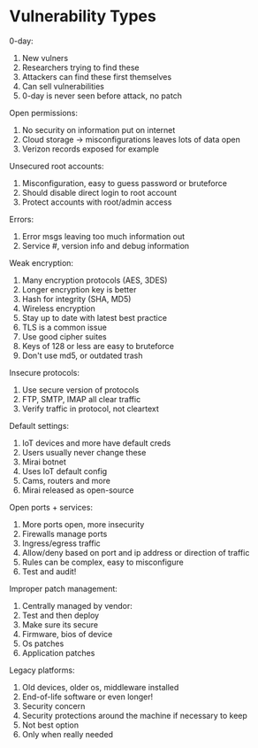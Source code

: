 # Vulnerability Types

0-day:
1. New vulners
1. Researchers trying to find these
1. Attackers can find these first themselves
 1. Can sell vulnerabilities
1. 0-day is never seen before attack, no patch

Open permissions:
1. No security on information put on internet
1. Cloud storage -> misconfigurations leaves lots of data open
 1. Verizon records exposed for example

Unsecured root accounts:
1. Misconfiguration, easy to guess password or bruteforce
1. Should disable direct login to root account
1. Protect accounts with root/admin access

Errors:
1. Error msgs leaving too much information out
1. Service #, version info and debug information

Weak encryption:
1. Many encryption protocols (AES, 3DES)
1. Longer encryption key is better
1. Hash for integrity (SHA, MD5)
1. Wireless encryption
1. Stay up to date with latest best practice
1. TLS is a common issue
 1. Use good cipher suites
1. Keys of 128 or less are easy to bruteforce
1. Don't use md5, or outdated trash

Insecure protocols:
1. Use secure version of protocols
 1. FTP, SMTP, IMAP all clear traffic
1. Verify traffic in protocol, not cleartext

Default settings:
1. IoT devices and more have default creds
 1. Users usually never change these
1. Mirai botnet
 1. Uses IoT default config
 1. Cams, routers and more
 1. Mirai released as open-source

Open ports + services:
1. More ports open, more insecurity
1. Firewalls manage ports
 1. Ingress/egress traffic
 1. Allow/deny based on port and ip address or direction of traffic
 1. Rules can be complex, easy to misconfigure
 1. Test and audit!

Improper patch management:
1. Centrally managed by vendor:
 1. Test and then deploy
 1. Make sure its secure
1. Firmware, bios of device
1. Os patches
1. Application patches

Legacy platforms:
1. Old devices, older os, middleware installed
1. End-of-life software or even longer!
 1. Security concern
1. Security protections around the machine if necessary to keep
 1. Not best option
 1. Only when really needed
